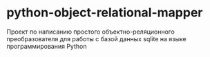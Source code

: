 # python-object-relational-mapper
Проект по написанию простого объектно-реляционного преобразователя для работы с базой данных sqlite на языке программирования Python
